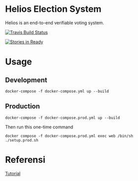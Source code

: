 # Helios Election System

Helios is an end-to-end verifiable voting system.

[![Travis Build Status](https://travis-ci.org/benadida/helios-server.svg?branch=master)](https://travis-ci.org/benadida/helios-server)

[![Stories in Ready](https://badge.waffle.io/benadida/helios-server.png?label=ready&title=Ready)](https://waffle.io/benadida/helios-server)

# Usage
## Development

    docker-compose -f docker-compose.yml up --build


## Production

    docker-compose -f docker-compose.prod.yml up --build

Then run this one-time command

    docker compose -f docker-compose.prod.yml exec web /bin/sh ./setup.prod.sh

# Referensi
[Tutorial](https://wrmack.github.io/helios-server-docs/site/)